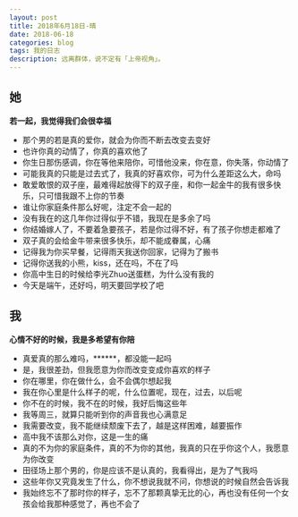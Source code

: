 ```yaml
---
layout: post
title: 2018年6月18日-晴
date: 2018-06-18
categories: blog
tags: 我的日志
description: 远离群体，说不定有「上帝视角」。
---
```


## 她
**若一起，我觉得我们会很幸福**  
- 那个男的若是真的爱你，就会为你而不断去改变去变好
- 也许你真的动情了，你真的喜欢他了
- 你生日那伤感调，你在等他来陪你，可惜他没来，你在意，你失落，你动情了
- 可能我真的只能是过去式了，我真的好喜欢你，可为什么差距这么大，命吗
- 敢爱敢恨的双子座，最难得起放得下的双子座，和你一起金牛的我有很多快乐，只可惜我跟不上你的节奏
- 谁让你家庭条件那么好呢，注定不会一起的
- 没有我在的这几年你过得似乎不错，我现在是多余了吗
- 你结婚嫁人了，不要着急要孩子，若是你过得不好，有了孩子你想走都难了
- 双子真的会给金牛带来很多快乐，却不能成眷属，心痛
- 记得我为你买早餐，记得雨天我送你回家，记得为了搬书
- 记得你送我的小熊，kiss，还在吗，不在了吗
- 你高中生日的时候给李光Zhuo送蛋糕，为什么没有我的
- 今天是端午，还好吗，明天要回学校了吧

## 我
**心情不好的时候，我是多希望有你陪**  
- 真爱真的那么难吗，******，都没能一起吗
- 是，我很差劲，但我愿意为你而改变变成你喜欢的样子
- 你在哪里，你在做什么，会不会偶尔想起我
- 我在你心里是什么样子的呢，什么位置呢，现在，过去，以后呢
- 你不在的时候，我不在的时候，我好后悔这些年
- 我等周三，就算只能听到你的声音我也心满意足
- 我需要改变，我不能继续颓废下去了，越是这样困难，越要振作
- 高中我不该那么对你，这是一生的痛
- 真的不为你的家庭条件，真的不为你的其他，我真的只在乎你这个人，我愿意为你改变
- 田径场上那个男的，你是应该不是认真的，我看得出，是为了气我吗
- 这些年你又究竟发生了什么，你不想说我就不问，你想说的时候自然会告诉我
- 我始终忘不了那时你的样子，忘不了那颗真挚无比的心，再也没有任何一个女孩会给我那种感觉了，再也不会了
